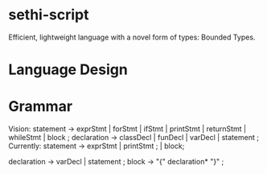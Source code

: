 # sethi-script
Efficient, lightweight language with a novel form of types: Bounded Types.

# Language Design

# Grammar
Vision:
statement      → exprStmt
               | forStmt
               | ifStmt
               | printStmt
               | returnStmt
               | whileStmt
               | block ;
declaration    → classDecl
               | funDecl
               | varDecl
               | statement ;
Currently:
statement      → exprStmt
               | printStmt ;
               | block;

declaration    → varDecl
               | statement ;
block          → "{" declaration* "}" ;